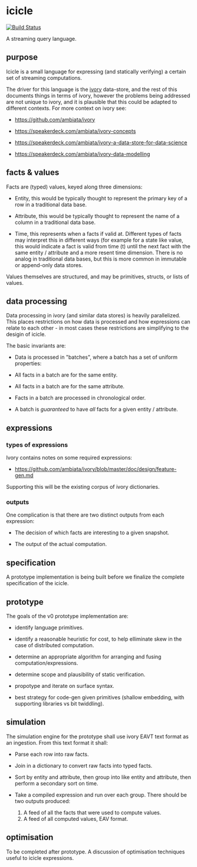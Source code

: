 icicle
======

[![Build Status](https://api.travis-ci.org/ambiata/icicle.svg?branch=master)](https://travis-ci.org/ambiata/icicle)

A streaming query language.

purpose
-------

Icicle is a small language for expressing (and statically verifying)
a certain set of streaming computations.

The driver for this language is the [ivory](https://github.com/ambiata/ivory)
data-store, and the rest of this documents things in terms of ivory,
however the problems being addressed are not unique to ivory, and it
is plausible that this could be adapted to different contexts. For more
context on ivory see:

 - https://github.com/ambiata/ivory

 - https://speakerdeck.com/ambiata/ivory-concepts

 - https://speakerdeck.com/ambiata/ivory-a-data-store-for-data-science

 - https://speakerdeck.com/ambiata/ivory-data-modelling


facts & values
--------------

Facts are (typed) values, keyed along three dimensions:

 - Entity, this would be typically thought to represent the primary key of
   a row in a traditional data base.

 - Attribute, this would be typically thought to represent the name of
   a column in a traditional data base.

 - Time, this represents when a facts if valid at. Different types of
   facts may interpret this in different ways (for example for a state
   like value, this would indicate a fact is valid from time (t) until
   the next fact with the same entity / attribute and a more resent
   time dimension. There is no analog in traditional data bases, but
   this is more common in immutable or append-only data stores.

Values themselves are structured, and may be primitives, structs,
or lists of values.


data processing
---------------

Data processing in ivory (and similar data stores) is heavily
parallelized. This places restrictions on how data is processed
and how expressions can relate to each other - in most cases
these restrictions are simplifying to the desigin of icicle.

The basic invariants are:

 - Data is processed in "batches", where a batch has a set of uniform
   properties:

 - All facts in a batch are for the same entity.

 - All facts in a batch are for the same attribute.

 - Facts in a batch are processed in chronological order.

 - A batch is _guaranteed_ to have _all_ facts for a given
   entity / attribute.


expressions
-----------

### types of expressions

Ivory contains notes on some required expressions:

 - https://github.com/ambiata/ivory/blob/master/doc/design/feature-gen.md

Supporting this will be the existing corpus of ivory dictionaries.


### outputs

One complication is that there are two distinct outputs from each
expression:

 - The decision of which facts are interesting to a given snapshot.

 - The output of the actual computation.


specification
-------------

A prototype implementation is being built before we finalize the
complete specification of the icicle.


prototype
---------

The goals of the v0 prototype implementation are:

 - identify language primitives.

 - identify a reasonable heuristic for cost, to help elliminate skew in
   the case of distributed computation.

 - determine an appropriate algorithm for arranging and fusing
   computation/expressions.

 - determine scope and plausibility of static verification.

 - propotype and iterate on surface syntax.

 - best strategy for code-gen given primitives (shallow embedding,
   with supporting libraries vs bit twiddling).


simulation
----------

The simulation engine for the prototype shall use ivory EAVT text format
as an ingestion. From this text format it shall:

 - Parse each row into raw facts.

 - Join in a dictionary to convert raw facts into typed facts.

 - Sort by entity and attribute, then group into like entity and attribute,
   then perform a secondary sort on time.

 - Take a compiled expression and run over each group. There should be two
   outputs produced:
     1. A feed of all the facts that were used to compute values.
     2. A feed of all computed values, EAV format.

optimisation
------------

To be completed after prototype. A discussion of optimisation techniques
useful to icicle expressions.

